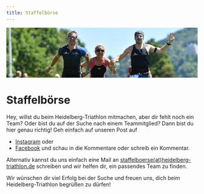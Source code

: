 ```yaml
---
title: Staffelbörse
---
```


![Staffel](/img/banner/Staffel.jpg)

# Staffelbörse

Hey, willst du beim Heidelberg-Triathlon mitmachen, aber dir fehlt noch ein Team? Oder bist du auf der Suche nach einem Teammitglied? Dann bist du hier genau richtig! Geh einfach auf unseren Post auf 
* [Instagram](https://www.instagram.com/heidelberg_man/reel/C20AZDJNnv2/) oder 
* [Facebook](https://www.facebook.com/reel/2035560146825733) 
und schau in die Kommentare oder schreib ein Kommentar. 

Alternativ kannst du uns einfach eine Mail an [staffelboerse(at)heidelberg-triathlon.de](mailto:staffelboerse@heidelberg-triathlon.de) schreiben und wir helfen dir, ein passendes Team zu finden.

Wir wünschen dir viel Erfolg bei der Suche und freuen uns, dich beim Heidelberg-Triathlon begrüßen zu dürfen!